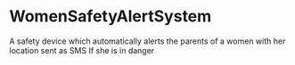 # WomenSafetyAlertSystem
A safety device which automatically alerts the parents of a women with her location sent as SMS If she is in danger

